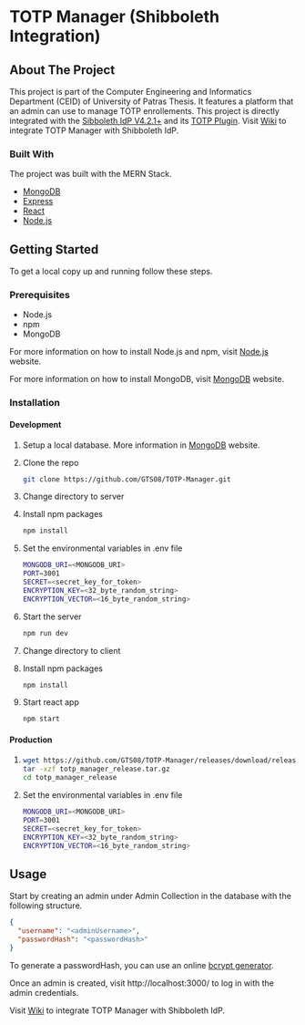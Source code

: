 # TOTP Manager (Shibboleth Integration)

<!-- ABOUT THE PROJECT -->

## About The Project

This project is part of the Computer Engineering and Informatics Department (CEID) of University of Patras Thesis. It features a platform that an admin can use to manage TOTP enrollements. This project is directly integrated with the [Sibboleth IdP V4.2.1+](https://shibboleth.atlassian.net/wiki/spaces/IDP4/overview?homepageId=1265631498) and its [TOTP Plugin](https://shibboleth.atlassian.net/wiki/spaces/IDPPLUGINS/pages/1376878877/TOTP). Visit [Wiki](https://github.com/GTS08/TOTP-Manager/wiki) to integrate TOTP Manager with Shibboleth IdP.

### Built With

The project was built with the MERN Stack.

- [MongoDB](https://www.mongodb.com)
- [Express](https://expressjs.com)
- [React](https://reactjs.org)
- [Node.js](https://nodejs.org/)

<!-- GETTING STARTED -->

## Getting Started

To get a local copy up and running follow these steps.

### Prerequisites

- Node.js
- npm
- MongoDB

For more information on how to install Node.js and npm, visit [Node.js](https://nodejs.org/) website.

For more information on how to install MongoDB, visit [MongoDB](https://www.mongodb.com) website.

### Installation

#### Development

1. Setup a local database. More information in [MongoDB](https://www.mongodb.com) website.

2. Clone the repo
   ```sh
   git clone https://github.com/GTS08/TOTP-Manager.git
   ```
3. Change directory to server

4. Install npm packages
   ```sh
   npm install
   ```
5. Set the environmental variables in .env file

   ```sh
   MONGODB_URI=<MONGODB_URI>
   PORT=3001
   SECRET=<secret_key_for_token>
   ENCRYPTION_KEY=<32_byte_random_string>
   ENCRYPTION_VECTOR=<16_byte_random_string>
   ```

6. Start the server

   ```sh
   npm run dev
   ```

7. Change directory to client

8. Install npm packages

   ```sh
   npm install
   ```

9. Start react app
   ```sh
   npm start
   ```

#### Production

1. ```sh
   wget https://github.com/GTS08/TOTP-Manager/releases/download/release/totp_manager_release.tar.gz
   tar -xzf totp_manager_release.tar.gz
   cd totp_manager_release
   ```
2. Set the environmental variables in .env file

   ```sh
   MONGODB_URI=<MONGODB_URI>
   PORT=3001
   SECRET=<secret_key_for_token>
   ENCRYPTION_KEY=<32_byte_random_string>
   ENCRYPTION_VECTOR=<16_byte_random_string>
   ```

<!-- USAGE EXAMPLES -->

## Usage

Start by creating an admin under Admin Collection in the database with the following structure.

```json
{
  "username": "<adminUsername>",
  "passwordHash": "<passwordHash>"
}
```

To generate a passwordHash, you can use an online [bcrypt generator](https://bcrypt-generator.com/).

Once an admin is created, visit http://localhost:3000/ to log in with the admin credentials.

Visit [Wiki](https://github.com/GTS08/TOTP-Manager/wiki) to integrate TOTP Manager with Shibboleth IdP.
